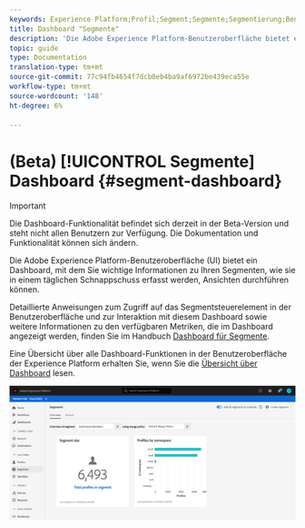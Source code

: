 ```yaml
---
keywords: Experience Platform;Profil;Segment;Segmente;Segmentierung;Benutzeroberfläche;UI;Anpassen;SegmentDashboard;Dashboard
title: Dashboard "Segmente"
description: 'Die Adobe Experience Platform-Benutzeroberfläche bietet ein Dashboard zur Ansicht wichtiger Metriken zu Segmenten, die von Ihrem Unternehmen erstellt und gepflegt werden. '
topic: guide
type: Documentation
translation-type: tm+mt
source-git-commit: 77c94fb4654f7dcb0eb4ba9af6972be439eca55e
workflow-type: tm+mt
source-wordcount: '148'
ht-degree: 6%

---
```



# (Beta) [!UICONTROL Segmente] Dashboard {#segment-dashboard}

>[!IMPORTANT]
>
>Die Dashboard-Funktionalität befindet sich derzeit in der Beta-Version und steht nicht allen Benutzern zur Verfügung. Die Dokumentation und Funktionalität können sich ändern.

Die Adobe Experience Platform-Benutzeroberfläche (UI) bietet ein Dashboard, mit dem Sie wichtige Informationen zu Ihren Segmenten, wie sie in einem täglichen Schnappschuss erfasst werden, Ansichten durchführen können.

Detaillierte Anweisungen zum Zugriff auf das Segmentsteuerelement in der Benutzeroberfläche und zur Interaktion mit diesem Dashboard sowie weitere Informationen zu den verfügbaren Metriken, die im Dashboard angezeigt werden, finden Sie im Handbuch [Dashboard für Segmente](../../dashboards/guides/segments.md).

Eine Übersicht über alle Dashboard-Funktionen in der Benutzeroberfläche der Experience Platform erhalten Sie, wenn Sie die [Übersicht über Dashboard](../../dashboards/home.md) lesen.

![](../images/ui/segment-dashboard/dashboard-overview.png)